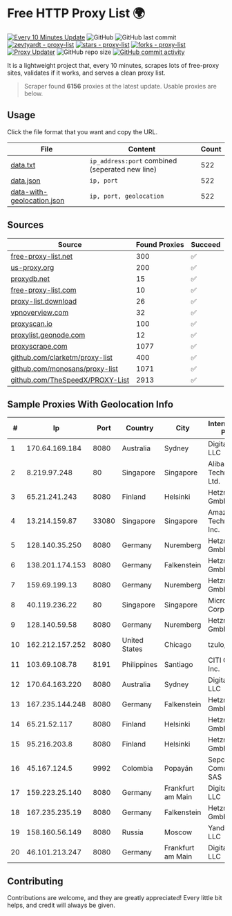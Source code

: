 
# Free HTTP Proxy List 🌍

[![Every 10 Minutes Update](https://github.com/mertguvencli/http-proxy-list/actions/workflows/main.yml/badge.svg?branch=main)](https://github.com/mertguvencli/http-proxy-list/actions/workflows/main.yml)
![GitHub](https://img.shields.io/github/license/mertguvencli/http-proxy-list)
![GitHub last commit](https://img.shields.io/github/last-commit/mertguvencli/http-proxy-list)
[![zevtyardt - proxy-list](https://img.shields.io/static/v1?label=zevtyardt&message=proxy-list&color=blue&logo=github)](https://github.com/zevtyardt/proxy-list "Go to GitHub repo")
[![stars - proxy-list](https://img.shields.io/github/stars/zevtyardt/proxy-list?style=social)](https://github.com/zevtyardt/proxy-list)
[![forks - proxy-list](https://img.shields.io/github/forks/zevtyardt/proxy-list?style=social)](https://github.com/zevtyardt/proxy-list)
[![Proxy Updater](https://github.com/zevtyardt/proxy-list/workflows/Proxy%20Updater/badge.svg)](https://github.com/zevtyardt/proxy-list/actions?query=workflow:"Proxy+Updater")
![GitHub repo size](https://img.shields.io/github/repo-size/zevtyardt/proxy-list)
[![GitHub commit activity](https://img.shields.io/github/commit-activity/m/zevtyardt/proxy-list?logo=commits)](https://github.com/zevtyardt/proxy-list/commits/main)

It is a lightweight project that, every 10 minutes, scrapes lots of free-proxy sites, validates if it works, and serves a clean proxy list.

> Scraper found **6156** proxies at the latest update. Usable proxies are below.

## Usage

Click the file format that you want and copy the URL.

|File|Content|Count|
|----|-------|-----|
|[data.txt](https://raw.githubusercontent.com/mertguvencli/http-proxy-list/main/proxy-list/data.txt)|`ip_address:port` combined (seperated new line)|522|
|[data.json](https://raw.githubusercontent.com/mertguvencli/http-proxy-list/main/proxy-list/data.json)|`ip, port`|522|
|[data-with-geolocation.json](https://raw.githubusercontent.com/mertguvencli/http-proxy-list/main/proxy-list/data-with-geolocation.json)|`ip, port, geolocation`|522|

## Sources

|Source|Found Proxies|Succeed|
|------|-------------|-------|
|[free-proxy-list.net](https://free-proxy-list.net)|300|✅|
|[us-proxy.org](https://www.us-proxy.org)|200|✅|
|[proxydb.net](http://proxydb.net)|15|✅|
|[free-proxy-list.com](https://free-proxy-list.com/?page=&port=&type%5B%5D=http&type%5B%5D=https&up_time=0&search=Search)|10|✅|
|[proxy-list.download](https://www.proxy-list.download/HTTP)|26|✅|
|[vpnoverview.com](https://vpnoverview.com/privacy/anonymous-browsing/free-proxy-servers)|32|✅|
|[proxyscan.io](https://www.proxyscan.io)|100|✅|
|[proxylist.geonode.com](https://proxylist.geonode.com/api/proxy-list?limit=300&page=1&sort_by=lastChecked&sort_type=desc&protocols=http,https)|12|✅|
|[proxyscrape.com](https://api.proxyscrape.com/v2/?request=displayproxies&protocol=http&timeout=10000&country=all&ssl=all&anonymity=all)|1077|✅|
|[github.com/clarketm/proxy-list](https://raw.githubusercontent.com/clarketm/proxy-list/master/proxy-list-raw.txt)|400|✅|
|[github.com/monosans/proxy-list](https://raw.githubusercontent.com/monosans/proxy-list/main/proxies/http.txt)|1071|✅|
|[github.com/TheSpeedX/PROXY-List](https://raw.githubusercontent.com/TheSpeedX/PROXY-List/master/http.txt)|2913|✅|


## Sample Proxies With Geolocation Info

|#|Ip|Port|Country|City|Internet Service Provider|
|-|--|----|-------|----|-------------------------|
|1|170.64.169.184|8080|Australia|Sydney|DigitalOcean, LLC|
|2|8.219.97.248|80|Singapore|Singapore|Alibaba (US) Technology Co., Ltd.|
|3|65.21.241.243|8080|Finland|Helsinki|Hetzner Online GmbH|
|4|13.214.159.87|33080|Singapore|Singapore|Amazon Technologies Inc.|
|5|128.140.35.250|8080|Germany|Nuremberg|Hetzner Online GmbH|
|6|138.201.174.153|8080|Germany|Falkenstein|Hetzner Online GmbH|
|7|159.69.199.13|8080|Germany|Nuremberg|Hetzner Online GmbH|
|8|40.119.236.22|80|Singapore|Singapore|Microsoft Corporation|
|9|128.140.59.58|8080|Germany|Nuremberg|Hetzner Online GmbH|
|10|162.212.157.252|8080|United States|Chicago|tzulo, inc.|
|11|103.69.108.78|8191|Philippines|Santiago|CITI Cableworld Inc.|
|12|170.64.163.220|8080|Australia|Sydney|DigitalOcean, LLC|
|13|167.235.144.248|8080|Germany|Falkenstein|Hetzner Online GmbH|
|14|65.21.52.117|8080|Finland|Helsinki|Hetzner Online GmbH|
|15|95.216.203.8|8080|Finland|Helsinki|Hetzner Online GmbH|
|16|45.167.124.5|9992|Colombia|Popayán|Sepcom Comunicaciones SAS|
|17|159.223.25.140|8080|Germany|Frankfurt am Main|DigitalOcean, LLC|
|18|167.235.235.19|8080|Germany|Falkenstein|Hetzner Online GmbH|
|19|158.160.56.149|8080|Russia|Moscow|Yandex.Cloud LLC|
|20|46.101.213.247|8080|Germany|Frankfurt am Main|DigitalOcean, LLC|



## Contributing

Contributions are welcome, and they are greatly appreciated! Every
little bit helps, and credit will always be given.

